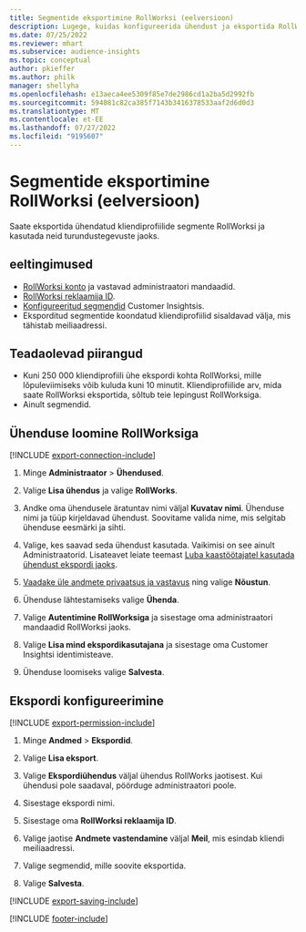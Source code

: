 ```yaml
---
title: Segmentide eksportimine RollWorksi (eelversioon)
description: Lugege, kuidas konfigureerida ühendust ja eksportida RollWorksi.
ms.date: 07/25/2022
ms.reviewer: mhart
ms.subservice: audience-insights
ms.topic: conceptual
author: pkieffer
ms.author: philk
manager: shellyha
ms.openlocfilehash: e13aeca4ee5309f85e7de2986cd1a2ba5d2992fb
ms.sourcegitcommit: 594081c82ca385f7143b3416378533aaf2d6d0d3
ms.translationtype: MT
ms.contentlocale: et-EE
ms.lasthandoff: 07/27/2022
ms.locfileid: "9195607"
---
```

# <a name="export-segments-to-rollworks-preview"></a>Segmentide eksportimine RollWorksi (eelversioon)

Saate eksportida ühendatud kliendiprofiilide segmente RollWorksi ja kasutada neid turundustegevuste jaoks.

## <a name="prerequisites"></a>eeltingimused

- [RollWorksi konto](https://www.rollworks.com/) ja vastavad administraatori mandaadid.
- [RollWorksi reklaamija ID](https://help.adroll.com/hc/articles/212011838-Advertiser-Profiles).
- [Konfigureeritud segmendid](segments.md) Customer Insightsis.
- Eksporditud segmentide koondatud kliendiprofiilid sisaldavad välja, mis tähistab meiliaadressi.

## <a name="known-limitations"></a>Teadaolevad piirangud

- Kuni 250 000 kliendiprofiili ühe ekspordi kohta RollWorksi, mille lõpuleviimiseks võib kuluda kuni 10 minutit. Kliendiprofiilide arv, mida saate RollWorksi eksportida, sõltub teie lepingust RollWorksiga.
- Ainult segmendid.

## <a name="set-up-connection-to-rollworks"></a>Ühenduse loomine RollWorksiga

[!INCLUDE [export-connection-include](includes/export-connection-admn.md)]

1. Minge **Administraator** > **Ühendused**.

1. Valige **Lisa ühendus** ja valige **RollWorks**.

1. Andke oma ühendusele äratuntav nimi väljal **Kuvatav nimi**. Ühenduse nimi ja tüüp kirjeldavad ühendust. Soovitame valida nime, mis selgitab ühenduse eesmärki ja sihti.

1. Valige, kes saavad seda ühendust kasutada.  Vaikimisi on see ainult Administraatorid. Lisateavet leiate teemast [Luba kaastöötajatel kasutada ühendust ekspordi jaoks](connections.md#allow-contributors-to-use-a-connection-for-exports).

1. [Vaadake üle andmete privaatsus ja vastavus](connections.md#data-privacy-and-compliance) ning valige **Nõustun**.

1. Ühenduse lähtestamiseks valige **Ühenda**.

1. Valige **Autentimine RollWorksiga** ja sisestage oma administraatori mandaadid RollWorksi jaoks.

1. Valige **Lisa mind ekspordikasutajana** ja sisestage oma Customer Insightsi identimisteave.

1. Ühenduse loomiseks valige **Salvesta**.

## <a name="configure-an-export"></a>Ekspordi konfigureerimine

[!INCLUDE [export-permission-include](includes/export-permission.md)]

1. Minge **Andmed** > **Ekspordid**.

1. Valige **Lisa eksport**.

1. Valige **Ekspordiühendus** väljal ühendus RollWorks jaotisest. Kui ühendusi pole saadaval, pöörduge administraatori poole.

1. Sisestage ekspordi nimi.

1. Sisestage oma **RollWorksi reklaamija ID**.

1. Valige jaotise **Andmete vastendamine** väljal **Meil**, mis esindab kliendi meiliaadressi.

1. Valige segmendid, mille soovite eksportida.

1. Valige **Salvesta**.

[!INCLUDE [export-saving-include](includes/export-saving.md)]

[!INCLUDE [footer-include](includes/footer-banner.md)]
